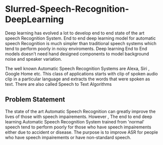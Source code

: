# Slurred-Speech-Recognition-DeepLearning
Deep learning has evolved a lot to develop end to end state of the art speech Recognition System.
End to end deep learning model for automatic speech Recognition is much simpler than traditional speech systems which tend to perform poorly in noisy enviroments. Deep learning End to End models doesn't need hand designed components to model background noise and speaker variation.

The well known Automatic Speech Recognition Systems are Alexa, Siri , Google Home etc. This class of applications starts with clip of spoken audio clip in a particular language and extracts the words that were spoken as text. There are also called Speech to Text Algorithms

## Problem Statement
The state of the art Automatic Speech Recognition can greatly improve the lives of those with speech impairements. However , The end to end deep learning Automatic Speech Recognition System trained from 'normal' speech tend to perform poorly for those who have speech impairements either due to accident or disease. The purpose is to improve ASR for people who have speech impairements or have non-standard speech.